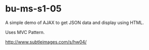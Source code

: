 # bu-ms-s1-05

A simple demo of AJAX to get JSON data and display using HTML.

Uses MVC Pattern.

http://www.subtleimages.com/s/hw04/
